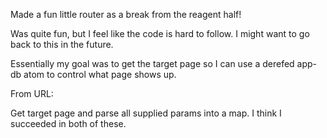 Made a fun little router as a break from the reagent half!

Was quite fun, but I feel like the code is hard to follow. I might want to go back to this in the future.

Essentially my goal was to get the target page so I can use a derefed app-db atom to control what page shows up.

From URL:

Get target page and parse all supplied params into a map. I think I succeeded in both of these.

